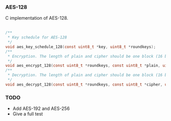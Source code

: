 ### AES-128

C implementation of AES-128.<br><br>

```C
/**
 * Key schedule for AES-128
 */
void aes_key_schedule_128(const uint8_t *key, uint8_t *roundkeys);
/**
 * Encryption. The length of plain and cipher should be one block (16 bytes)
 */
void aes_encrypt_128(const uint8_t *roundkeys, const uint8_t *plain, uint8_t *cipher);
/**
 * Decryption. The length of plain and cipher should be one block (16 bytes)
 */
void aes_decrypt_128(const uint8_t *roundkeys, const uint8_t *cipher, uint8_t *plain);
```

### TODO

* Add AES-192 and AES-256
* Give a full test
